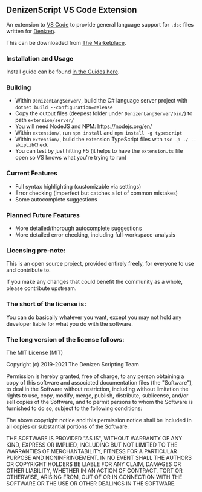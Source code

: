 DenizenScript VS Code Extension
-------------------------------

An extension to [VS Code](https://github.com/microsoft/vscode) to provide general language support for `.dsc` files written for [Denizen](https://github.com/DenizenScript/Denizen).

This can be downloaded from [The Marketplace](https://marketplace.visualstudio.com/items?itemName=DenizenScript.denizenscript).

### Installation and Usage

Install guide can be found [in the Guides here](https://guide.denizenscript.com/guides/first-steps/script-editor.html).

### Building

- Within `DenizenLangServer/`, build the C# language server project with `dotnet build --configuration=release`
- Copy the output files (deepest folder under `DenizenLangServer/bin/`) to path `extension/server/`
- You will need NodeJS and NPM: https://nodejs.org/en/
- Within `extension/`, run `npm install` and `npm install -g typescript`
- Within `extension/`, build the extension TypeScript files with `tsc -p ./ --skipLibCheck`
- You can test by just hitting F5 (it helps to have the `extension.ts` file open so VS knows what you're trying to run)

### Current Features

- Full syntax highlighting (customizable via settings)
- Error checking (imperfect but catches a lot of common mistakes)
- Some autocomplete suggestions

### Planned Future Features

- More detailed/thorough autocomplete suggestions
- More detailed error checking, including full-workspace-analysis

### Licensing pre-note:

This is an open source project, provided entirely freely, for everyone to use and contribute to.

If you make any changes that could benefit the community as a whole, please contribute upstream.

### The short of the license is:

You can do basically whatever you want, except you may not hold any developer liable for what you do with the software.

### The long version of the license follows:

The MIT License (MIT)

Copyright (c) 2019-2021 The Denizen Scripting Team

Permission is hereby granted, free of charge, to any person obtaining a copy
of this software and associated documentation files (the "Software"), to deal
in the Software without restriction, including without limitation the rights
to use, copy, modify, merge, publish, distribute, sublicense, and/or sell
copies of the Software, and to permit persons to whom the Software is
furnished to do so, subject to the following conditions:

The above copyright notice and this permission notice shall be included in all
copies or substantial portions of the Software.

THE SOFTWARE IS PROVIDED "AS IS", WITHOUT WARRANTY OF ANY KIND, EXPRESS OR
IMPLIED, INCLUDING BUT NOT LIMITED TO THE WARRANTIES OF MERCHANTABILITY,
FITNESS FOR A PARTICULAR PURPOSE AND NONINFRINGEMENT. IN NO EVENT SHALL THE
AUTHORS OR COPYRIGHT HOLDERS BE LIABLE FOR ANY CLAIM, DAMAGES OR OTHER
LIABILITY, WHETHER IN AN ACTION OF CONTRACT, TORT OR OTHERWISE, ARISING FROM,
OUT OF OR IN CONNECTION WITH THE SOFTWARE OR THE USE OR OTHER DEALINGS IN THE
SOFTWARE.
